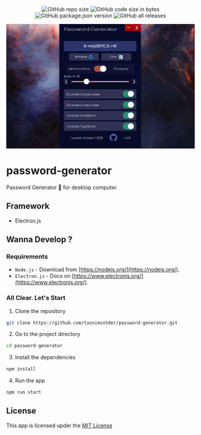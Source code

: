 <p align="center">
    <img alt="GitHub repo size" src="https://img.shields.io/github/repo-size/tasnimzotder/password-generator?style=for-the-badge">
    <img alt="GitHub code size in bytes" src="https://img.shields.io/github/languages/code-size/tasnimzotder/password-generator?style=for-the-badge">
    <img alt="GitHub package.json version" src="https://img.shields.io/github/package-json/v/tasnimzotder/password-generator?style=for-the-badge">
    <img alt="GitHub all releases" src="https://img.shields.io/github/downloads/tasnimzotder/password-generator/total?style=for-the-badge">
</p>

<p align="center">
    <img src="src/assets/app_screenshot_new.png" alt="App Screenshot"/>
</p>

# password-generator

Password Generator 🔑 for desktop computer.

## Framework

- Electron.js

## Wanna Develop ?

### Requirements

- `Node.js` - Download from [https://nodejs.org/](https://nodejs.org/).
- `Electron.js` - Docs on [https://www.electronjs.org/](https://www.electronjs.org/).

### All Clear. Let's Start

1. Clone the repository
```bash
git clone https://github.com/tasnimzotder/password-generator.git
```

2. Go to the project directory
```bash
cd password-generator
```

3. Install the dependencies
```bash
npm install
```

4. Run the app
```bash
npm run start
```

## License

This app is licensed upder the [MIT License](LICENSE)
